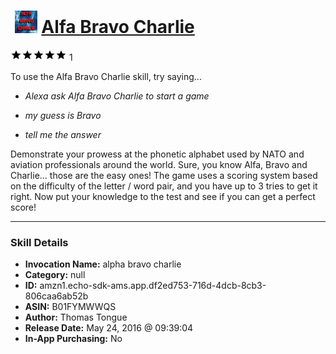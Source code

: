 # &nbsp;<img src="skill_icon" alt="Alfa Bravo Charlie icon" width="36"> [Alfa Bravo Charlie](http://alexa.amazon.com/#skills/amzn1.echo-sdk-ams.app.df2ed753-716d-4dcb-8cb3-806caa6ab52b)
![5 stars](../../images/ic_star_black_18dp_1x.png)![5 stars](../../images/ic_star_black_18dp_1x.png)![5 stars](../../images/ic_star_black_18dp_1x.png)![5 stars](../../images/ic_star_black_18dp_1x.png)![5 stars](../../images/ic_star_black_18dp_1x.png) 1

To use the Alfa Bravo Charlie skill, try saying...

* *Alexa ask Alfa Bravo Charlie to start a game*

* *my guess is Bravo*

* *tell me the answer*

Demonstrate your prowess at the phonetic alphabet used by NATO and aviation professionals around the world. Sure, you know Alfa, Bravo and Charlie... those are the easy ones! The game uses a scoring system based on the difficulty of the letter / word pair, and you have up to 3 tries to get it right. Now put your knowledge to the test and see if you can get a perfect score!

***

### Skill Details

* **Invocation Name:** alpha bravo charlie
* **Category:** null
* **ID:** amzn1.echo-sdk-ams.app.df2ed753-716d-4dcb-8cb3-806caa6ab52b
* **ASIN:** B01FYMWWQS
* **Author:** Thomas Tongue
* **Release Date:** May 24, 2016 @ 09:39:04
* **In-App Purchasing:** No
